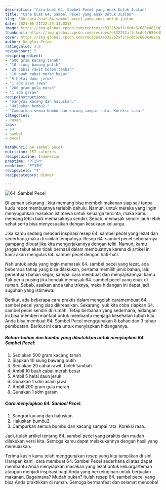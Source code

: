 ```yaml
---
description: "Cara buat 64. Sambel Pecel yang enak Untuk Jualan"
title: "Cara buat 64. Sambel Pecel yang enak Untuk Jualan"
slug: 580-cara-buat-64-sambel-pecel-yang-enak-untuk-jualan
date: 2021-05-21T22:29:33.021Z
image: https://img-global.cpcdn.com/recipes/e332252af1c6cdc6/680x482cq70/64-sambel-pecel-foto-resep-utama.jpg
thumbnail: https://img-global.cpcdn.com/recipes/e332252af1c6cdc6/680x482cq70/64-sambel-pecel-foto-resep-utama.jpg
cover: https://img-global.cpcdn.com/recipes/e332252af1c6cdc6/680x482cq70/64-sambel-pecel-foto-resep-utama.jpg
author: Douglas Price
ratingvalue: 3.8
reviewcount: 7
recipeingredient:
- "500 gram kacang tanah"
- "10 siung bawang putih"
- "20 cabai rawit boleh tambah"
- "10 buah cabai merah besar"
- "5 helai daun jeruk"
- "1 sdm asam jawa"
- "200 gram gula merah"
- "1 sdm garam"
recipeinstructions:
- "Sangrai kacang dan haluskan."
- "Haluskan bumbu2."
- "Campurkan semua bumbu dan kacang sampai rata. Koreksi rasa."
categories:
- Resep
tags:
- 64
- sambel
- pecel

katakunci: 64 sambel pecel 
nutrition: 157 calories
recipecuisine: Indonesian
preptime: "PT25M"
cooktime: "PT33M"
recipeyield: "4"
recipecategory: Dinner

---
```



![64. Sambel Pecel](https://img-global.cpcdn.com/recipes/e332252af1c6cdc6/680x482cq70/64-sambel-pecel-foto-resep-utama.jpg)

Di zaman  sekarang , kita memang bisa membeli makanan siap saji tanpa kudu repot membuatnya terlebih dahulu. Namun, untuk mereka yang ingin menyuguhkan masakan istimewa untuk keluarga tercinta, maka kamu memang lebih baik memasaknya sendiri. Sebab, memasak sendiri jauh lebih sehat serta bisa menyesuaikan dengan kesukaan keluarga.

Jika kamu sedang mencari inspirasi resep 64. sambel pecel yang lezat dan sederhana,maka di sinilah tempatnya. Resep 64. sambel pecel  sebenarnya gampang dibuat jika kita mengerjakannya dengan teliti. Namun, kamu jangan takut akan tidak berhasil dalam membuatnya 
karena di artikel ini kami akan mengulas 64. sambel pecel dengan hati-hati.  



Nah untuk anda yang ingin memasak 64. sambel pecel yang lezat, ada beberapa tahap yang bisa dilakukan, pertama memilih jenis bahan, lalu penentuan bahan segar, sampai cara membuat dan menyajikannya. kamu Tak perlu pusing jika hendak memasak 64. sambel pecel yang enak di rumah. Sebab, asalkan anda  tahu triknya, maka hidangan ini dapat jadi suguhan yang istimewa.

Berikut, ada beberapa cara praktis  dalam mengolah caramembuat 64. sambel pecel yang siap dikreasikan. Sekarang, yuk kita coba siapkan 64. sambel pecel sendiri di rumah. Tetap berbahan yang sederhana, hidangan ini bisa memberi manfaat untuk membantu menjaga kesehatan tubuh kita. Anda bisa membuat 64. Sambel Pecel menggunakan 8 bahan dan 3 tahap pembuatan. Berikut ini cara untuk menyiapkan hidangannya.

<!--inarticleads1-->

##### Bahan-bahan dan bumbu yang dibutuhkan untuk menyiapkan 64. Sambel Pecel:

1. Sediakan 500 gram kacang tanah
1. Siapkan 10 siung bawang putih
1. Sediakan 20 cabai rawit, boleh tambah
1. Ambil 10 buah cabai merah besar
1. Ambil 5 helai daun jeruk
1. Gunakan 1 sdm asam jawa
1. Ambil 200 gram gula merah
1. Gunakan 1 sdm garam




<!--inarticleads2-->

##### Cara menyiapkan 64. Sambel Pecel:

1. Sangrai kacang dan haluskan.
1. Haluskan bumbu2.
1. Campurkan semua bumbu dan kacang sampai rata. Koreksi rasa.




Jadi, itulah artikel tentang  64. sambel pecel  yang praktis dan mudah dilakukan versi kita. Semoga kamu dapat melakukannya dengan hasil yang memuaskan. 

Terima kasih kamu telah menggunakan resep yang kita tampilkan di sini. Harapan kami, cara membuat  64. Sambel Pecel sederhana di atas dapat membantu Anda menyiapkan masakan yang lezat untuk keluarga/teman ataupun menjadi inspirasi bagi Anda yang berkeinginan untuk berjualan makanan. Bagaimana? Mudah bukan? Itulah resep 64. sambel pecel yang bisa Anda praktikkan di rumah. Semoga bermanfaat dan selamat mencoba!

